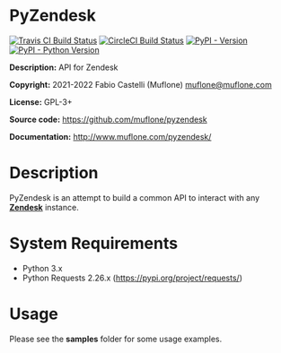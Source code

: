 # PyZendesk

[![Travis CI Build Status](https://img.shields.io/travis/com/muflone/pyzendesk/master.svg)](https://www.travis-ci.com/github/muflone/pyzendesk)
[![CircleCI Build Status](https://img.shields.io/circleci/project/github/muflone/pyzendesk/master.svg)](https://circleci.com/gh/muflone/pyzendesk)
[![PyPI - Version](https://img.shields.io/pypi/v/PyZendesk.svg)](https://pypi.org/project/PyZendesk/)
[![PyPI - Python Version](https://img.shields.io/pypi/pyversions/PyZendesk.svg)](https://pypi.org/project/PyZendesk/)

**Description:** API for Zendesk

**Copyright:** 2021-2022 Fabio Castelli (Muflone) <muflone@muflone.com>

**License:** GPL-3+

**Source code:** https://github.com/muflone/pyzendesk

**Documentation:** http://www.muflone.com/pyzendesk/

# Description

PyZendesk is an attempt to build a common API to interact with any
[**Zendesk**](https://www.zendesk.com/) instance.

# System Requirements

* Python 3.x
* Python Requests 2.26.x (https://pypi.org/project/requests/)

# Usage

Please see the **samples** folder for some usage examples.
